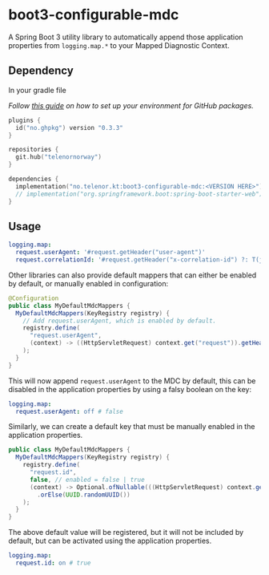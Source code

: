 # boot3-configurable-mdc

A Spring Boot 3 utility library to automatically append those application
properties from `logging.map.*` to your Mapped Diagnostic Context.

## Dependency

In your gradle file

_Follow [this guide](https://github.com/testersen/no.ghpkg) on how to set up
your environment for GitHub packages._

<!-- @formatter:off -->
```kt
plugins {
  id("no.ghpkg") version "0.3.3"
}

repositories {
  git.hub("telenornorway")
}

dependencies {
  implementation("no.telenor.kt:boot3-configurable-mdc:<VERSION HERE>")
  // implementation("org.springframework.boot:spring-boot-starter-web")
}
```
<!-- @formatter:on -->

## Usage

<!-- @formatter:off -->
```yaml
logging.map:
  request.userAgent: '#request.getHeader("user-agent")'
  request.correlationId: '#request.getHeader("x-correlation-id") ?: T(java.util.UUID).randomUUID()'
```
<!-- @formatter:on -->

Other libraries can also provide default mappers that can either be enabled by
default, or manually enabled in configuration:

<!-- @formatter:off -->
```java
@Configuration
public class MyDefaultMdcMappers {
  MyDefaultMdcMappers(KeyRegistry registry) {
    // Add request.userAgent, which is enabled by default.
    registry.define(
      "request.userAgent",
      (context) -> ((HttpServletRequest) context.get("request")).getHeader("user-agent")
    );
  }
}
```
<!-- @formatter:on -->

This will now append `request.userAgent` to the MDC by default, this can be
disabled in the application properties by using a falsy boolean on the key:

<!-- @formatter:off -->
```yaml
logging.map:
  request.userAgent: off # false
```
<!-- @formatter:on -->

Similarly, we can create a default key that must be manually enabled in the
application properties.

<!-- @formatter:off -->
<!-- @noinspection -->
```java
public class MyDefaultMdcMappers {
  MyDefaultMdcMappers(KeyRegistry registry) {
    registry.define(
      "request.id",
      false, // enabled = false | true
      (context) -> Optional.ofNullable(((HttpServletRequest) context.get("request")).getHeader("x-request-id"))
        .orElse(UUID.randomUUID())
    );
  }
}
```
<!-- @formatter:on -->

The above default value will be registered, but it will not be included by
default, but can be activated using the application properties.

<!-- @formatter:off -->
```yaml
logging.map:
  request.id: on # true
```
<!-- @formatter:on -->

